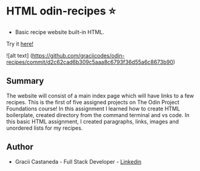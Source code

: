 # HTML odin-recipes ⭐️

- Basic recipe website built-in HTML.

Try it [here!](https://github.com/graciicodes/odin-recipes)

![alt text] (https://github.com/graciicodes/odin-recipes/commit/d2c62cad6b309c5aaa8c6793f36d55a6c8673b90)

## Summary

The website will consist of a main index page which will have links to a few recipes.
This is the first of five assigned projects on The Odin Project Foundations course! In this assignment I learned how to create HTML boilerplate, created directory from the command terminal and vs code. In this basic HTML assignment, I created paragraphs, links, images and unordered lists for my recipes. 

## Author

- Gracii Castaneda - Full Stack Developer - [Linkedin](https://www.linkedin.com/in/castanedagrace/)